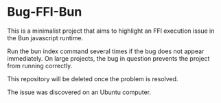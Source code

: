 # Bug-FFI-Bun

This is a minimalist project that aims to highlight an FFI execution issue in the Bun javascript runtime.

Run the bun index command several times if the bug does not appear immediately. On large projects, the bug in question prevents the project from running correctly.

This repository will be deleted once the problem is resolved.

The issue was discovered on an Ubuntu computer.
